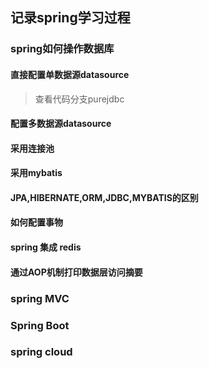 ## 记录spring学习过程
### spring如何操作数据库
#### 直接配置单数据源datasource
>查看代码分支purejdbc
#### 配置多数据源datasource
#### 采用连接池
#### 采用mybatis
#### JPA,HIBERNATE,ORM,JDBC,MYBATIS的区别
#### 如何配置事物
#### spring 集成 redis
#### 通过AOP机制打印数据层访问摘要

### spring MVC

### Spring Boot

### spring cloud